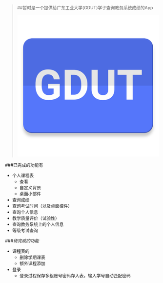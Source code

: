 >##暂时是一个提供给广东工业大学(GDUT)学子查询教务系统成绩的App
>
>![Logo](https://raw.githubusercontent.com/gdutrdc/GDUTHelper/dev/app/src/main/ic_launcher-web.png) 
 
###已完成的功能有

* 个人课程表
    * 查看
    * 自定义背景
    * 桌面小部件
* 查询成绩
* 查询考试时间（以及桌面控件）
* 查询个人信息
* 教学质量评价（试验性）
* 查询教务系统上的个人信息
* 等级考试查询


###*待完成的功能*

* 课程表的
    * 删除学期课表
    * 额外课程添加
* 登录
    * 登录过程保存多组账号密码存入表，输入学号自动匹配密码
